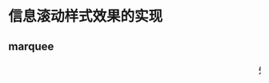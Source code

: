 # 信息滚动样式效果的实现

## marquee
### <marquee>知识点
- behavior滚动方式
    + alternate：表示在两端之间来回滚动
    + scroll：表示由一端滚动到另一端，会重复
    + slide：表示由一端滚动到另一端，不会重复。
- direction滚动的方向：down、up、left、right
- loop滚动的次数（当loop=-1时表示一直滚动下去，默认为-1）
- scrollamount设定活动字幕的滚动速度
- scrolldelay设定活动字幕滚动两次之间的延迟时间
- 
